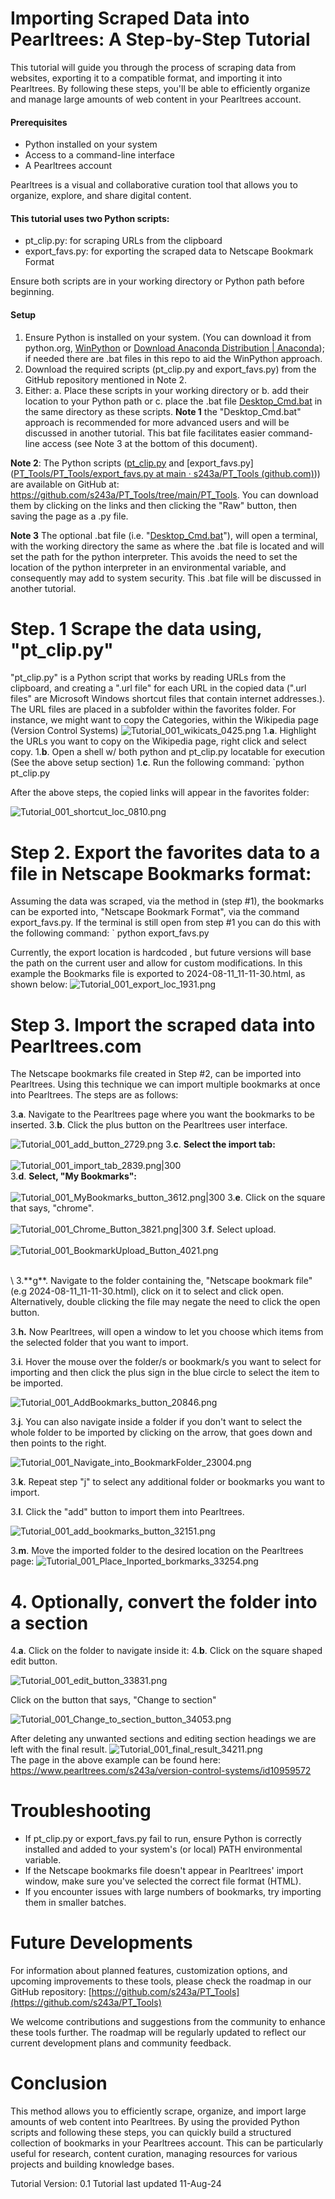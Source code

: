 # Importing Scraped Data into Pearltrees: A Step-by-Step Tutorial

This tutorial will guide you through the process of scraping data from websites, exporting it to a compatible format, and importing it into Pearltrees. By following these steps, you'll be able to efficiently organize and manage large amounts of web content in your Pearltrees account.

#### Prerequisites
- Python installed on your system
- Access to a command-line interface
- A Pearltrees account

Pearltrees is a visual and collaborative curation tool that allows you to organize, explore, and share digital content.

#### This tutorial uses two Python scripts:
- pt_clip.py: for scraping URLs from the clipboard
- export_favs.py: for exporting the scraped data to Netscape Bookmark Format

Ensure both scripts are in your working directory or Python path before beginning.

#### Setup
1. Ensure Python is installed on your system. (You can download it from python.org, [WinPython](https://winpython.github.io/) or [Download Anaconda Distribution | Anaconda](https://www.anaconda.com/download/));  if needed there are .bat files in this repo to aid the WinPython approach.
2. Download the required scripts (pt_clip.py and export_favs.py) from the GitHub repository mentioned in Note 2.
3. Either:
	a. Place these scripts in your working directory or 
	b. add their location to your Python path or 
	c. place the .bat file [Desktop_Cmd.bat](https://github.com/s243a/PT_Tools/blob/main/PT_Tools/Desktop_Cmd.bat) in the same directory as these scripts.
**Note 1** the "Desktop_Cmd.bat" approach is recommended for more advanced users and will be discussed in another tutorial. This bat file facilitates easier command-line access (see Note 3 at the bottom of this document).

**Note 2**: The Python scripts ([pt_clip.py](https://github.com/s243a/PT_Tools/blob/main/PT_Tools/pt_clip.py) and [export_favs.py]([PT_Tools/PT_Tools/export_favs.py at main · s243a/PT_Tools (github.com)](https://github.com/s243a/PT_Tools/blob/main/PT_Tools/export_favs.py))) are available on GitHub at: https://github.com/s243a/PT_Tools/tree/main/PT_Tools. You can download them by clicking on the links and then clicking the "Raw" button, then saving the page as a .py file. 

**Note 3** The optional .bat file (i.e. "[Desktop_Cmd.bat](https://github.com/s243a/PT_Tools/blob/main/PT_Tools/Desktop_Cmd.bat)"), will open a terminal, with the working directory the same as where the .bat file is located and will set the path for the python interpreter. This avoids the need to set the location of the python interpreter in an environmental variable, and consequently may add to system security. This .bat file will be discussed in another tutorial. 


# Step. 1 Scrape the data using, "pt_clip.py"

"pt_clip.py" is a Python script that works by reading URLs from the clipboard, and creating a ".url file" for each URL in the copied data (".url files" are Microsoft Windows shortcut files that contain internet addresses.). The URL files are placed in a subfolder within the favorites folder. For instance, we might want to copy the Categories, within the Wikipedia page (Version Control Systems)
![Tutorial_001_wikicats_0425.png](./Tutorial_001_wikicats_0425.png)
1.**a**. Highlight the URLs you want to copy on the Wikipedia page, right click and select copy.
1.**b**. Open a shell w/ both python and pt_clip.py locatable for execution (See the above setup section)
1.**c**. Run the following command:
`python pt_clip.py

After the above steps, the copied links will appear in the favorites folder:

![Tutorial_001_shortcut_loc_0810.png](./Tutorial_001_shortcut_loc_0810.png)

# Step 2. Export the favorites data to a file in Netscape Bookmarks format:

Assuming the data was scraped, via the method in (step #1), the bookmarks can be exported into, "Netscape Bookmark Format", via the command export_favs.py. If the terminal is still open from step #1 you can do this with the following command:
` python export_favs.py

Currently, the export location is hardcoded , but future versions will base the path on the current user and allow for custom modifications. In this example the Bookmarks file is exported to 2024-08-11_11-11-30.html, as shown below:
![Tutorial_001_export_loc_1931.png](./Tutorial_001_export_loc_1931.png)


# Step 3. Import the scraped data into Pearltrees.com


The Netscape bookmarks file created in Step #2, can be imported into Pearltrees. Using this technique we can import multiple bookmarks at once into Pearltrees. The steps are as follows:

3.**a**. Navigate to the Pearltrees page where you want the bookmarks to be inserted.
3.**b**. Click the plus button on the Pearltrees user interface.

![Tutorial_001_add_button_2729.png](./Tutorial_001_add_button_2729.png)
3.**c**. **Select the import tab:**
<br>
\
![Tutorial_001_import_tab_2839.png|300](./Tutorial_001_import_tab_2839.png)
<br>
3.**d**. **Select, "My Bookmarks":**
<br>
\
![Tutorial_001_MyBookmarks_button_3612.png|300](./Tutorial_001_MyBookmarks_button_3612.png)
3.**e**. Click on the square that says, "chrome".
<br>
\
![Tutorial_001_Chrome_Button_3821.png|300](./Tutorial_001_Chrome_Button_3821.png)
3.**f**. Select upload.
<br>
\
![Tutorial_001_BookmarkUpload_Button_4021.png](./Tutorial_001_BookmarkUpload_Button_4021.png)

<br>
\
3.**g**. Navigate to the folder containing the, "Netscape bookmark file"(e.g 2024-08-11_11-11-30.html), click on it to select and click open. Alternatively, double clicking the file may negate the need to click the open button. 

3.**h.** Now Pearltrees, will open a window to let you choose which items from the selected folder that you want to import. 

3.**i**. Hover the mouse over the folder/s or bookmark/s you want to select for importing and then click the plus sign in the blue circle to select the item to be imported. 

![Tutorial_001_AddBookmarks_button_20846.png](./Tutorial_001_AddBookmarks_button_20846.png)

3.**j**. You can also navigate inside a folder if you don't want to select the whole folder to be imported by clicking on the arrow, that goes down and then points to the right.

![Tutorial_001_Navigate_into_BookmarkFolder_23004.png](./Tutorial_001_Navigate_into_BookmarkFolder_23004.png)

3.**k**. Repeat step "j" to select any additional folder or bookmarks you want to import.

3.**l**. Click the "add" button to import them into Pearltrees. 

![Tutorial_001_add_bookmarks_button_32151.png](./Tutorial_001_add_bookmarks_button_32151.png)
  
3.**m**. Move the imported folder to the desired location on the Pearltrees page:
![Tutorial_001_Place_Inported_borkmarks_33254.png](./Tutorial_001_Place_Inported_borkmarks_33254.png)
# 4. Optionally, convert the folder into a section

4.**a**. Click on the folder to navigate inside it:
4.**b**. Click on the square shaped edit button.

![Tutorial_001_edit_button_33831.png](./Tutorial_001_edit_button_33831.png)

Click on the button that says, "Change to section"

![Tutorial_001_Change_to_section_button_34053.png](./Tutorial_001_Change_to_section_button_34053.png)

After deleting any unwanted sections and editing section headings we are left with the final result. 
![Tutorial_001_final_result_34211.png](Tutorial_001_final_result_34211.png)
  \
The page in the above example can be found here:
https://www.pearltrees.com/s243a/version-control-systems/id10959572 

# Troubleshooting

- If pt_clip.py or export_favs.py fail to run, ensure Python is correctly installed and added to your system's (or local) PATH environmental variable.
- If the Netscape bookmarks file doesn't appear in Pearltrees' import window, make sure you've selected the correct file format (HTML).
- If you encounter issues with large numbers of bookmarks, try importing them in smaller batches.

# Future Developments

For information about planned features, customization options, and upcoming improvements to these tools, please check the roadmap in our GitHub repository:
[https://github.com/s243a/PT_Tools](https://github.com/s243a/PT_Tools)

We welcome contributions and suggestions from the community to enhance these tools further. The roadmap will be regularly updated to reflect our current development plans and community feedback.

# Conclusion  
  
This method allows you to efficiently scrape, organize, and import large amounts of web content into Pearltrees. By using the provided Python scripts and following these steps, you can quickly build a structured collection of bookmarks in your Pearltrees account. This can be particularly useful for research, content curation, managing resources for various projects and building knowledge bases.

Tutorial Version: 0.1
Tutorial last updated 11-Aug-24